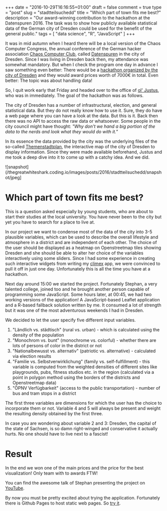 +++
date = "2016-10-29T16:16:55+01:00"
draft = false
comment = true
type = "post"
slug = "stadtteilsuchedd"
title = "Which part of town fits me best?"
description = "Our award-winning contribution to the hackathon at the Datenspuren 2016. The task was to show how publicly available statistical data of the German city of Dresden could be used for the benefit of the general public."
tags = [ "data science", "R", "JavaScript" ]
+++

It was in mid autumn when I heard there will be a local version of the
Chaos Computer Congress, the annual conference of the German hacker
association [Chaos Computer Club](https://www.ccc.de/en/), called
[Datenspuren](https://datenspuren.de/) in the city of Dresden. Since I
was living in Dresden back then, my attendance was somewhat
mandatory. But when I check the program one day in advance I saw
something even better: There would be a [hackathon organized
by the city of
Dresden](http://www.dresden.de/de/wirtschaft/wirtschaftsstandort/projekte-kooperationen/open-data-crunch.php)
and they would award prices worth of 7000€ in total. Even better: The
topic was about handling data!

So, I quit work early that Friday and headed over to the office of
[ol' Justus](https://github.com/jusjusjus), who was in
immediately. The goal of the hackathon was as follows.

The city of Dresden has a number of infrastructural, election, and
general statistical data. But they do not really know how to use
it. Sure, they do have a web page where you can have a look at the
data. But this is it. Back then there was no API to access the raw
data or whatsoever. Some people in the city council might have
thought: *"Why don't we hand a big portion of the data to the nerds
and look what they would do with it."*

In its essence the data provided by the city was the underlying files
of the so-called [Themenstadtplan](http://stadtplan2.dresden.de/), the
interactive map of the city of Dresden to display information. Since
they were made available beforehand, Justus and me took a deep dive
into it to come up with a catchy idea. And we did.

![snapshot](/thegreatwhiteshark.coding.io/images/posts/2016/stadtteilsuchedd/snapshot/jpeg]

# Which part of town fits me best?

This is a question asked especially by young students, who are about
to start their studies at the local university. You have never been to
the city but yet you have to search for a place to live at.

In our project we want to condense most of the data of the city into 3-5
plausible 
variables, which can be used to describe the overall lifestyle and
atmosphere in a district and are independent of each other. The choice
of the user should be displayed as a heatmap on Openstreetmap tiles
showing Dresden and she should be able to alter her choice of the
variables interactively using some sliders. Since I had some
experience in creating such interactive widgets from writing my
[climex](https://github.com/theGreatWhiteShark/climex) app, we were
convinced to pull it off in just one day. Unfortunately this is all the
time you have at a hackathon.

Next day around 15:00 we started the project. Fortunately Stephan, a
very talented college, joined too and he brought another person
capable of programming some JavaScript. Some hours later, at 00:45, we
had two working versions of the application! A JavaScript-based
Leaflet application and a R-based fallback solution written by me. It
consumed a lot of strength but it was one of the most adventurous
weekends I had in Dresden.

We decided to let the user specify five different input variables.

1. "Ländlich vs. städtisch" (rural vs. urban) - which is calculated
  using the density of the population
2. "Monochrom vs. bunt" (monochrome vs. colorful) - whether there are
  lots of persons of color in the district or not
3. "Nationalbewusst vs. alternativ" (patriotic vs. alternative) -
  calculated via election results
4. "Familie vs. Selbstverwirklichung" (family vs. self-fulfillment) -
  this variable is computed from the weighted densities of different
  sites like playgrounds, pubs, fitness studios etc. in the region
  (calculated via a point in polygon method using the borders of the
  districts and Openstreetmap data)
5. "ÖPNV Verfügbarkeit" (access to the public transportation) - number
   of bus and tram stops in a district

The first three variables are dimensions for which the user has the
choice to incorporate them or not. Variable 4 and 5 will always be
present and weight the resulting density obtained by the first three.

In case you are wondering about variable 2 and 3: Dresden, the capital
of the state of Sachsen, is so damn right-winged and conservative it
actually hurts. No one should have to live next to a fascist!

# Result

In the end we won one of the main prices and the price for the best
visualization! Only team with to awards FTW!

You can find the awesome talk of Stephan presenting the project on [YouTube](https://www.youtube.com/watch?v=znWmLYXqkpQ&feature=youtu.be).

By now you must be pretty excited about trying the
application. Fortunately 
there is Github Pages to host static web pages. So [try it](https://thegreatwhiteshark.github.io/StadtteilsucheDD/index.html).
